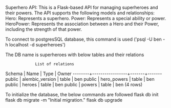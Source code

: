 Superhero API:
    This is a Flask-based API for managing superheroes and their powers. The API supports the following models and relationships:
         Hero: Represents a superhero.
         Power: Represents a special ability or power.
         HeroPower: Represents the association between a Hero and their Power, including the strength of that power.

To connect to postgresSQL database, this command is used ('psql -U ben -h localhost -d superheroes')

The DB name is superheroes with below tables and their relations

                 List of relations
 Schema |      Name       | Type  | Owner 
--------+-----------------+-------+-------
 public | alembic_version | table | ben
 public | hero_powers     | table | ben
 public | heroes          | table | ben
 public | powers          | table | ben
(4 rows)

To initialize the database, the below commands are followed
     flask db init
     flask db migrate -m "Initial migration."
     flask db upgrade
